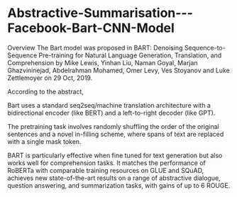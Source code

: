 # Abstractive-Summarisation---Facebook-Bart-CNN-Model

Overview
The Bart model was proposed in BART: Denoising Sequence-to-Sequence Pre-training for Natural Language Generation, Translation, and Comprehension by Mike Lewis, Yinhan Liu, Naman Goyal, Marjan Ghazvininejad, Abdelrahman Mohamed, Omer Levy, Ves Stoyanov and Luke Zettlemoyer on 29 Oct, 2019.

According to the abstract,

Bart uses a standard seq2seq/machine translation architecture with a bidirectional encoder (like BERT) and a left-to-right decoder (like GPT).

The pretraining task involves randomly shuffling the order of the original sentences and a novel in-filling scheme, where spans of text are replaced with a single mask token.

BART is particularly effective when fine tuned for text generation but also works well for comprehension tasks. It matches the performance of RoBERTa with comparable training resources on GLUE and SQuAD, achieves new state-of-the-art results on a range of abstractive dialogue, question answering, and summarization tasks, with gains of up to 6 ROUGE.
